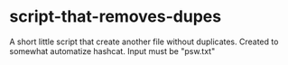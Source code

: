 # script-that-removes-dupes
A short little script that create another file without duplicates. Created to somewhat automatize hashcat.
Input must be "psw.txt"
